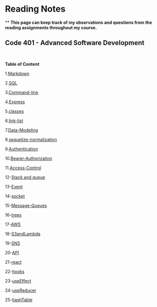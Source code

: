# Reading Notes
**
**This page can keep track of my observations and questions from the reading assignments throughout my course.**<br>


## Code 401 - Advanced Software Development
<br>

**Table of Content**


1.[Markdown](./markdown.md)

2.[SQL](./sqlEX.md)

3.[Command-line](./commandline.md)

4.[Express](./express.md)

5.[classes](classes.md)

6.[link-list](./link-list.md)

7.[Data-Modeling](./dataModeling.md)

8.[sequelize-normalization](./sequelize-normalization.md)

9.[Authentication](./Authentication.md)

10.[Bearer-Authorization](./BearerAuthorization.md)

11.[Access-Control](./ACL.md)

12-[Stack and queue](./stack-queue.md)

13-[Event](./event.md)

14-[socket](./socket.md)

15-[Message-Queues](./MessageQueues.md)

16-[trees](./trees.md)

17-[AWS](./aws.md)

18-[S3andLambda](./S3Lambda.md)

19-[SNS](./sns.md)

20-[API](./API.md)

21-[react](./react.md)

22-[hooks](./hooks.md)

23-[useEffect](./useEffect.md)

24-[useReducer](./useReducer.md)

25-[hashTable](./hashTable.md)
